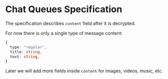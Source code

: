 # Chat Queues Specification

The specification describes `content` field after it is decrypted.

For now there is only a single type of message content:

```typescript
{
  type: "regular",
  title: string,
  text: string,
}
```

Later we will add more fields inside `content` for images, videos, music, etc.
